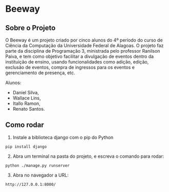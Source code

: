 # Beeway
## Sobre o Projeto
O Beeway é um projeto criado por cinco alunos do 4º período do curso de Ciência da Computação da Universidade Federal de Alagoas. O projeto faz parte da disciplina de Programação 3, ministrada pelo professor Ranilson Paiva, e tem como objetivo facilitar a divulgação de eventos dentro da instituição de ensino, usando funcionalidades como adição, edição, exclusão de eventos, compra de ingressos para os eventos e gerenciamento de presença, etc.

Alunos:
- Daniel Silva,
- Wallace Lins,
- Itallo Ramon,
- Renato Santos.


## Como rodar
1. Instale a biblioteca django com o pip do Python
``` 
pip install django 
```
2. Abra um terminal na pasta do projeto, e escreva o comando para rodar:
```
python ./manage.py runserver
```
3. Abra no navegador a URL:
```
http://127.0.0.1:8000/
```

